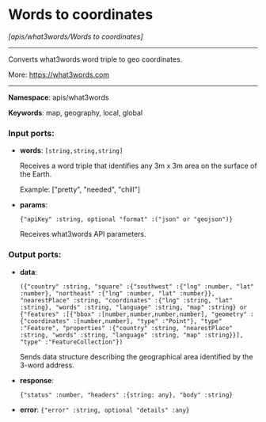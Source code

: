 # Words to coordinates

_[apis/what3words/Words to coordinates]_

---

Converts what3words word triple to geo coordinates.

More:
https://what3words.com

---

__Namespace__: apis/what3words

__Keywords__: map, geography, local, global

### Input ports:

* __words__: ` [string,string,string] `

    Receives a word triple that identifies any 3m x 3m area on the surface of the Earth.
    
    Example:
    ["pretty", "needed", "chill"]


* __params__: 
    ```
    {"apiKey" :string, optional "format" :("json" or "geojson")}
    ```

    Receives what3words API parameters.

### Output ports:

* __data__: 
    ```
    ({"country" :string, "square" :{"southwest" :{"lng" :number, "lat" :number}, "northeast" :{"lng" :number, "lat" :number}}, "nearestPlace" :string, "coordinates" :{"lng" :string, "lat" :string}, "words" :string, "language" :string, "map" :string} or {"features" :[{"bbox" :[number,number,number,number], "geometry" :{"coordinates" :[number,number], "type" :"Point"}, "type" :"Feature", "properties" :{"country" :string, "nearestPlace" :string, "words" :string, "language" :string, "map" :string}}], "type" :"FeatureCollection"})
    ```

    Sends data structure describing the geographical area identified by the 3-word address.


* __response__: 
    ```
    {"status" :number, "headers" :{string: any}, "body" :string}
    ```


* __error__: ` {"error" :string, optional "details" :any} `

